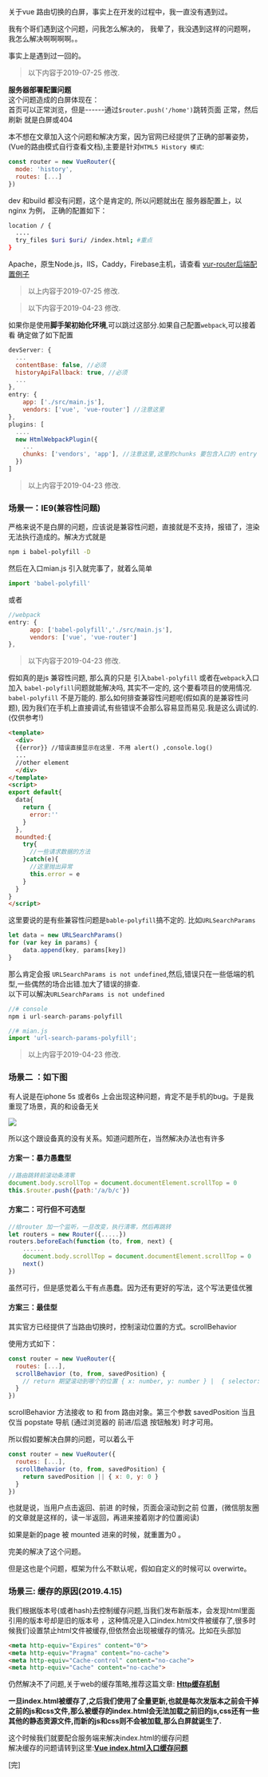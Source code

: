 关于vue 路由切换的白屏，事实上在开发的过程中，我一直没有遇到过。

我有个哥们遇到这个问题，问我怎么解决的， 我晕了，我没遇到这样的问题啊，我怎么解决啊啊啊啊。。

事实上是遇到过一回的。
>以下内容于2019-07-25 修改.     

**服务器部署配置问题**   
这个问题造成的白屏体现在：   
首页可以正常浏览，但是------通过`$router.push('/home')`跳转页面 正常，然后刷新 就是白屏或404   

本不想在文章加入这个问题和解决方案，因为官网已经提供了正确的部署姿势，(Vue的路由模式自行查看文档),主要是针对`HTML5 History 模式`:       

```js
const router = new VueRouter({
  mode: 'history',
  routes: [...]
})
```

dev 和build 都没有问题，这个是肯定的, 所以问题就出在 服务器配置上，以nginx 为例， 正确的配置如下：
```sh
location / {
  ....
  try_files $uri $uri/ /index.html; #重点
}
```
Apache，原生Node.js，IIS，Caddy，Firebase主机，请查看 [vur-router后端配置例子](https://router.vuejs.org/zh/guide/essentials/history-mode.html#%E5%90%8E%E7%AB%AF%E9%85%8D%E7%BD%AE%E4%BE%8B%E5%AD%90)

>以上内容于2019-07-25 修改. 

>以下内容于2019-04-23 修改.   

如果你是使用**脚手架初始化环境**,可以跳过这部分.如果自己配置`webpack`,可以接着看
确定做了如下配置
```js
devServer: {
  ...
  contentBase: false, //必须
  historyApiFallback: true, //必须
  ...
},
entry: {
    app: ['./src/main.js'],
    vendors: ['vue', 'vue-router'] //注意这里
},
plugins: [
  ....
  new HtmlWebpackPlugin({
    ...
    chunks: ['vendors', 'app'], //注意这里,这里的chunks 要包含入口的 entry
  })
]
```
>以上内容于2019-04-23 修改. 
### 场景一：IE9(兼容性问题)

严格来说不是白屏的问题，应该说是兼容性问题，直接就是不支持，报错了，渲染无法执行造成的。解决方式就是
```sh
npm i babel-polyfill -D
```
然后在入口mian.js 引入就完事了，就着么简单
```js
import 'babel-polyfill'
```
或者
```js
//webpack
entry: {
      app: ['babel-polyfill','./src/main.js'],
      vendors: ['vue', 'vue-router']
},
```
>以下内容于2019-04-23 修改.   

假如真的是js 兼容性问题, 那么真的只是 引入`babel-polyfill` 或者在`webpack`入口加入 `babel-polyfill`问题就能解决吗, 其实不一定的, 这个要看项目的使用情况.
`babel-polyfill` 不是万能的. 那么如何排查兼容性问题呢(假如真的是兼容性问题), 因为我们在手机上直接调试,有些错误不会那么容易显而易见.我是这么调试的. (仅供参考!)
```html
<template>
  <div>
  {{error}} //错误直接显示在这里. 不用 alert() ,console.log()
  ...
  //other element
  </div>
</template>
<script>
export default{
  data{
    return {
      error:''
    }
  },
  moundted:{
    try{
      //一些请求数据的方法
    }catch(e){
      //这里抛出异常
      this.error = e
    }
  }
}
</script>
```
这里要说的是有些兼容性问题是`bable-polyfill`搞不定的. 比如`URLSearchParams`
```js
let data = new URLSearchParams()
for (var key in params) {
    data.append(key, params[key])
}
```
那么肯定会报 `URLSearchParams is not undefined`,然后,错误只在一些低端的机型,一些偶然的场合出错.加大了错误的排查.   
以下可以解决`URLSearchParams is not undefined`
```js
//# console
npm i url-search-params-polyfill

//# mian.js
import 'url-search-params-polyfill'; 
```
>以上内容于2019-04-23 修改. 

### 场景二 ：如下图
有人说是在iphone 5s 或者6s 上会出现这种问题，肯定不是手机的bug。于是我重现了场景，真的和设备无关

![](https://chuchur.com/upload/2018-4-5/1526637147269.jpg)


所以这个跟设备真的没有关系。知道问题所在，当然解决办法也有许多

#### 方案一：暴力愚蠢型
```js
//路由跳转前滚动条清零
document.body.scrollTop = document.documentElement.scrollTop = 0
this.$router.push({path:'/a/b/c'})
```
#### 方案二：可行但不可选型
```js
//给router 加一个监听，一旦改变，执行清零，然后再跳转
let routers = new Router({.....})
routers.beforeEach(function (to, from, next) { 
    ......
    document.body.scrollTop = document.documentElement.scrollTop = 0
    next()
})
```
虽然可行，但是感觉着么干有点愚蠢。因为还有更好的写法，这个写法更佳优雅

#### 方案三：最佳型

其实官方已经提供了当路由切换时，控制滚动位置的方式。scrollBehavior

使用方式如下：
```js
const router = new VueRouter({
  routes: [...],
  scrollBehavior (to, from, savedPosition) {
    // return 期望滚动到哪个的位置 { x: number, y: number } |  { selector: string } |
  }
})
```
scrollBehavior 方法接收 to 和 from 路由对象。第三个参数 savedPosition 当且仅当 popstate 导航 (通过浏览器的 前进/后退 按钮触发) 时才可用。

所以假如要解决白屏的问题，可以着么干
```js
const router = new VueRouter({
  routes: [...],
  scrollBehavior (to, from, savedPosition) {
    return savedPosition || { x: 0, y: 0 }
  }
})
```
也就是说，当用户点击返回、前进 的时候，页面会滚动到之前 位置，(微信朋友圈的文章就是这样的，读一半返回，再进来接着刚才的位置阅读)

如果是新的page 被 mounted 进来的时候，就重置为0 。

完美的解决了这个问题。

但是这也是个问题，框架为什么不默认呢，假如自定义的时候可以 overwirte。


### 场景三: 缓存的原因(2019.4.15)
 
我们根据版本号(或者hash)去控制缓存问题,当我们发布新版本，会发现html里面引用的版本号却是旧的版本号 ，这种情况是入口index.html文件被缓存了,很多时候我们设置禁止html文件被缓存,但依然会出现被缓存的情况。比如在头部加
```html
<meta http-equiv="Expires" content="0">
<meta http-equiv="Pragma" content="no-cache">
<meta http-equiv="Cache-control" content="no-cache">
<meta http-equiv="Cache" content="no-cache">
```
仍然解决不了问题,关于web的缓存策略,推荐这篇文章: **[Http缓存机制](https://www.chuchur.com/article/http-cache)**   

**一旦index.html被缓存了,之后我们使用了全量更新,也就是每次发版本之前会干掉之前的js和css文件,那么被缓存的index.html会无法加载之前旧的js,css还有一些其他的静态资源文件,而新的js和css则不会被加载,那么白屏就诞生了.**

这个时候我们就要配合服务端来解决index.html的缓存问题   
解决缓存的问题请转到这里:**[Vue index.html入口缓存问题](https://www.chuchur.com/article/vue-index-cache)**


[完]